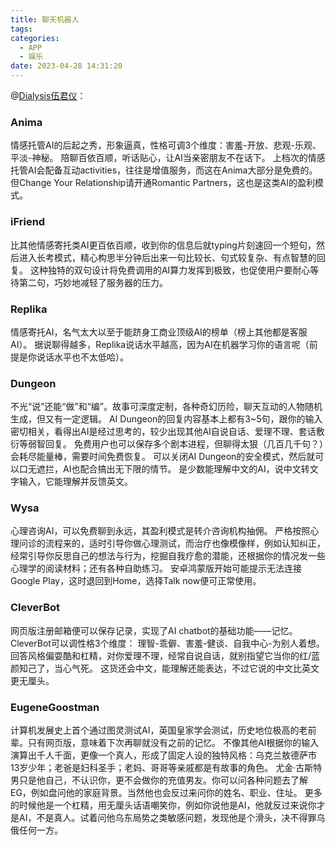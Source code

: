 ```yaml
---
title: 聊天机器人
tags:
categories:
  - APP
  - 娱乐
date: 2023-04-28 14:31:20
---
```


@[Dialysis伍君仪](https://www.zhihu.com/question/301302125/answer/2281789536)：

### Anima

情感托管AI的后起之秀，形象逼真，性格可调3个维度：害羞-开放、悲观-乐观、平淡-神秘。
陪聊百依百顺，听话贴心，让AI当亲密朋友不在话下。<!--more-->
上档次的情感托管AI会配备互动activities，往往是增值服务，而这在Anima大部分是免费的。
但Change Your Relationship请开通Romantic Partners，这也是这类AI的盈利模式。

### iFriend

比其他情感寄托类AI更百依百顺，收到你的信息后就typing片刻速回一个短句，然后进入长考模式，精心构思半分钟后出来一句比较长、句式较复杂、有点智慧的回复。
这种独特的双句设计将免费调用的AI算力发挥到极致，也促使用户要耐心等待第二句，巧妙地减轻了服务器的压力。

### Replika

情感寄托AI，名气太大以至于能跻身工商业顶级AI的榜单（榜上其他都是客服AI）。
据说聊得越多，Replika说话水平越高，因为AI在机器学习你的语言呢（前提是你说话水平也不太低哈）。

### Dungeon

不光“说”还能“做”和“编”。故事可深度定制，各种奇幻历险，聊天互动的人物随机生成，但又有一定逻辑。
AI Dungeon的回复内容基本上都有3~5句，跟你的输入密切相关，看得出AI是经过思考的，较少出现其他AI自说自话、爱理不理、套话敷衍等弱智回复。
免费用户也可以保存多个剧本进程，但聊得太狠（几百几千句？）会耗尽能量棒，需要时间免费恢复。
可以关闭AI Dungeon的安全模式，然后就可以口无遮拦，AI也配合搞出无下限的情节。
是少数能理解中文的AI，说中文转文字输入，它能理解并反馈英文。

### Wysa

心理咨询AI，可以免费聊到永远，其盈利模式是转介咨询机构抽佣。
严格按照心理问诊的流程来的，适时引导你做心理测试，而治疗也像模像样，例如认知纠正，经常引导你反思自己的想法与行为，挖掘自我疗愈的潜能，还根据你的情况发一些心理学的阅读材料；还有各种自助练习。
安卓鸿蒙版开始可能提示无法连接Google Play，这时退回到Home，选择Talk now便可正常使用。

### CleverBot

网页版注册邮箱便可以保存记录，实现了AI chatbot的基础功能——记忆。CleverBot可以调性格3个维度： 理智-乖僻、害羞-健谈、自我中心-为别人着想。
回答风格偏耍酷和杠精，对你爱理不理，经常自说自话，就别指望它当你的红/蓝颜知己了，当心气死。
这货还会中文，能理解还能表达，不过它说的中文比英文更无厘头。

### EugeneGoostman

计算机发展史上首个通过图灵测试AI，英国皇家学会测试，历史地位极高的老前辈。只有网页版，意味着下次再聊就没有之前的记忆。
不像其他AI根据你的输入演算出千人千面，更像一个真人，形成了固定人设的独特风格：乌克兰敖德萨市13岁少年；老爸是妇科圣手；老妈、哥哥等亲戚都是有故事的角色。
尤金·古斯特男只是他自己，不认识你，更不会做你的充值男友。你可以问各种问题去了解EG，例如盘问他的家庭背景。当然他也会反过来问你的姓名、职业、住址。
更多的时候他是一个杠精，用无厘头话语嘲笑你，例如你说他是AI，他就反过来说你才是AI，不是真人。试着问他乌东局势之类敏感问题，发现他是个滑头，决不得罪乌俄任何一方。
